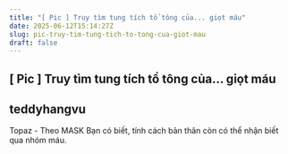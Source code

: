 ```yaml
---
title: "[ Pic ] Truy tìm tung tích tổ tông của... giọt máu"
date: 2025-06-12T15:14:27Z
slug: pic-truy-tim-tung-tich-to-tong-cua-giot-mau
draft: false
---
```


## [ Pic ] Truy tìm tung tích tổ tông của... giọt máu

## teddyhangvu

Topaz - Theo MASK
Bạn có biết, tính cách bản thân còn có thể nhận biết qua nhóm máu.
​